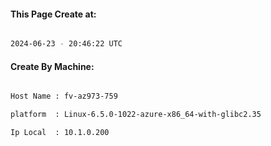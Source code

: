 
   
#### This Page Create at:

```bash

2024-06-23 - 20:46:22 UTC

```

#### Create By Machine:

```bash

Host Name : fv-az973-759

platform  : Linux-6.5.0-1022-azure-x86_64-with-glibc2.35

Ip Local  : 10.1.0.200

```

